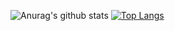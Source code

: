 ![Anurag's github stats](https://github-readme-stats.vercel.app/api?username=minsuk-sung&show_icons=true&theme=dark)
[![Top Langs](https://github-readme-stats.vercel.app/api/top-langs/?username=minsuk-sung&theme=dark)](https://github.com/anuraghazra/github-readme-stats)
